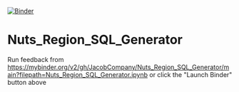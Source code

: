 [![Binder](https://mybinder.org/badge_logo.svg)](https://mybinder.org/v2/gh/JacobCompany/Nuts_Region_SQL_Generator/main?filepath=Nuts_Region_SQL_Generator.ipynb)

# Nuts_Region_SQL_Generator

Run feedback from https://mybinder.org/v2/gh/JacobCompany/Nuts_Region_SQL_Generator/main?filepath=Nuts_Region_SQL_Generator.ipynb or click the "Launch Binder" button above
